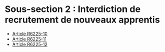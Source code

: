 # Sous-section 2 : Interdiction de recrutement de nouveaux apprentis

* [Article R6225-10](./LEGIARTI000022357315.md)
* [Article R6225-11](./LEGIARTI000022357317.md)
* [Article R6225-12](./LEGIARTI000018523876.md)

